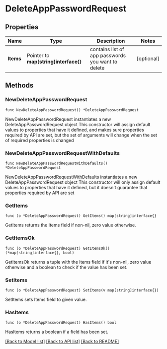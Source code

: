 # DeleteAppPasswordRequest

## Properties

Name | Type | Description | Notes
------------ | ------------- | ------------- | -------------
**Items** | Pointer to **map[string]interface{}** | contains list of app passwords you want to delete | [optional] 

## Methods

### NewDeleteAppPasswordRequest

`func NewDeleteAppPasswordRequest() *DeleteAppPasswordRequest`

NewDeleteAppPasswordRequest instantiates a new DeleteAppPasswordRequest object
This constructor will assign default values to properties that have it defined,
and makes sure properties required by API are set, but the set of arguments
will change when the set of required properties is changed

### NewDeleteAppPasswordRequestWithDefaults

`func NewDeleteAppPasswordRequestWithDefaults() *DeleteAppPasswordRequest`

NewDeleteAppPasswordRequestWithDefaults instantiates a new DeleteAppPasswordRequest object
This constructor will only assign default values to properties that have it defined,
but it doesn't guarantee that properties required by API are set

### GetItems

`func (o *DeleteAppPasswordRequest) GetItems() map[string]interface{}`

GetItems returns the Items field if non-nil, zero value otherwise.

### GetItemsOk

`func (o *DeleteAppPasswordRequest) GetItemsOk() (*map[string]interface{}, bool)`

GetItemsOk returns a tuple with the Items field if it's non-nil, zero value otherwise
and a boolean to check if the value has been set.

### SetItems

`func (o *DeleteAppPasswordRequest) SetItems(v map[string]interface{})`

SetItems sets Items field to given value.

### HasItems

`func (o *DeleteAppPasswordRequest) HasItems() bool`

HasItems returns a boolean if a field has been set.


[[Back to Model list]](../README.md#documentation-for-models) [[Back to API list]](../README.md#documentation-for-api-endpoints) [[Back to README]](../README.md)


